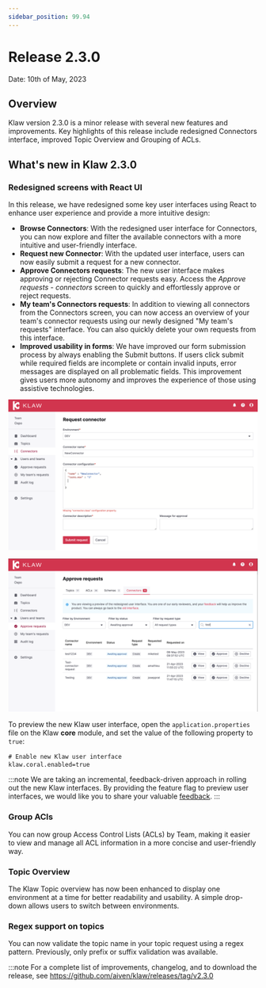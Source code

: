 ```yaml
---
sidebar_position: 99.94
---
```


# Release 2.3.0

Date: 10th of May, 2023

## Overview

Klaw version 2.3.0 is a minor release with several new features and
improvements. Key highlights of this release include redesigned
Connectors interface, improved Topic Overview and Grouping of ACLs.

## What's new in Klaw 2.3.0

### Redesigned screens with React UI

In this release, we have redesigned some key user interfaces using React
to enhance user experience and provide a more intuitive design:

- **Browse Connectors**: With the redesigned user interface for
  Connectors, you can now explore and filter the available connectors
  with a more intuitive and user-friendly interface.
- **Request new Connector**: With the updated user interface, users
  can now easily submit a request for a new connector.
- **Approve Connectors requests**: The new user interface makes
  approving or rejecting Connector requests easy. Access the _Approve
  requests - connectors_ screen to quickly and effortlessly approve or
  reject requests.
- **My team's Connectors requests**: In addition to viewing all
  connectors from the Connectors screen, you can now access an
  overview of your team's connector requests using our newly designed
  \"My team's requests\" interface. You can also quickly delete your
  own requests from this interface.
- **Improved usability in forms**: We have improved our form
  submission process by always enabling the Submit buttons. If users
  click submit while required fields are incomplete or contain invalid
  inputs, error messages are displayed on all problematic fields. This
  improvement gives users more autonomy and improves the experience of
  those using assistive technologies.

![image](../../static/images/release-230-react-ui.png)

![image](../../static/images/release-230-react-ui-approvals.png)

To preview the new Klaw user interface, open the
`application.properties` file on the Klaw **core** module, and set the
value of the following property to `true`:

    # Enable new Klaw user interface
    klaw.coral.enabled=true

:::note
We are taking an incremental, feedback-driven approach in rolling out
the new Klaw interfaces. By providing the feature flag to preview user
interfaces, we would like you to share your valuable
[feedback](https://github.com/aiven/klaw/issues/new?assignees=&labels=&template=03_feature.md).
:::

### Group ACls

You can now group Access Control Lists (ACLs) by Team, making it easier
to view and manage all ACL information in a more concise and
user-friendly way.

### Topic Overview

The Klaw Topic overview has now been enhanced to display one
environment at a time for better readability and usability. A simple
drop-down allows users to switch between environments.

### Regex support on topics

You can now validate the topic name in your topic request using a regex
pattern. Previously, only prefix or suffix validation was available.

:::note
For a complete list of improvements, changelog, and to download the
release, see <https://github.com/aiven/klaw/releases/tag/v2.3.0>
